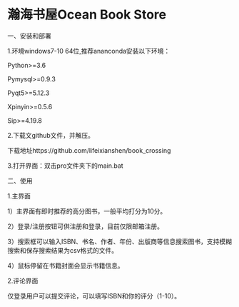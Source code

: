 # 瀚海书屋Ocean Book Store

一、安装和部署

1.环境windows7-10 64位,推荐ananconda安装以下环境：

Python>=3.6

Pymysql>=0.9.3

Pyqt5>=5.12.3

Xpinyin>=0.5.6

Sip>=4.19.8

2.下载文github文件，并解压。

下载地址https://github.com/lifeixianshen/book_crossing

3.打开界面：双击pro文件夹下的main.bat

二、使用

1.主界面

1）主界面有即时推荐的高分图书，一般平均打分为10分。

2）登录/注册按钮可供注册和登录，目前仅限邮箱注册。

3）搜索框可以输入ISBN、书名、作者、年份、出版商等信息搜索图书，支持模糊搜索和保存搜索结果为csv格式的文件。

4）鼠标停留在书籍封面会显示书籍信息。

2.评论界面

仅登录用户可以提交评论，可以填写ISBN和你的评分（1-10）。


